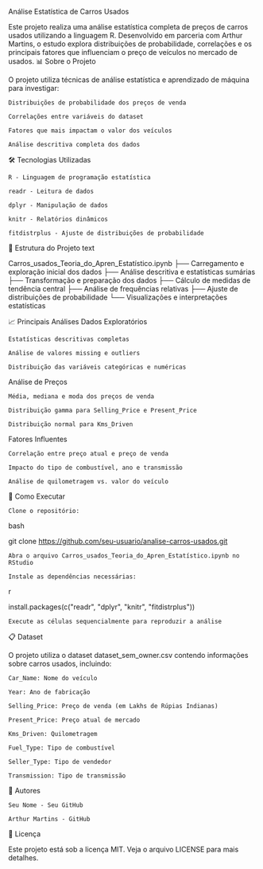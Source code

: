 Análise Estatística de Carros Usados

Este projeto realiza uma análise estatística completa de preços de carros usados utilizando a linguagem R. Desenvolvido em parceria com Arthur Martins, o estudo explora distribuições de probabilidade, correlações e os principais fatores que influenciam o preço de veículos no mercado de usados.
📊 Sobre o Projeto

O projeto utiliza técnicas de análise estatística e aprendizado de máquina para investigar:

    Distribuições de probabilidade dos preços de venda

    Correlações entre variáveis do dataset

    Fatores que mais impactam o valor dos veículos

    Análise descritiva completa dos dados

🛠 Tecnologias Utilizadas

    R - Linguagem de programação estatística

    readr - Leitura de dados

    dplyr - Manipulação de dados

    knitr - Relatórios dinâmicos

    fitdistrplus - Ajuste de distribuições de probabilidade

📁 Estrutura do Projeto
text

Carros_usados_Teoria_do_Apren_Estatístico.ipynb
├── Carregamento e exploração inicial dos dados
├── Análise descritiva e estatísticas sumárias
├── Transformação e preparação dos dados
├── Cálculo de medidas de tendência central
├── Análise de frequências relativas
├── Ajuste de distribuições de probabilidade
└── Visualizações e interpretações estatísticas

📈 Principais Análises
Dados Exploratórios

    Estatísticas descritivas completas

    Análise de valores missing e outliers

    Distribuição das variáveis categóricas e numéricas

Análise de Preços

    Média, mediana e moda dos preços de venda

    Distribuição gamma para Selling_Price e Present_Price

    Distribuição normal para Kms_Driven

Fatores Influentes

    Correlação entre preço atual e preço de venda

    Impacto do tipo de combustível, ano e transmissão

    Análise de quilometragem vs. valor do veículo

🚀 Como Executar

    Clone o repositório:

bash

git clone https://github.com/seu-usuario/analise-carros-usados.git

    Abra o arquivo Carros_usados_Teoria_do_Apren_Estatístico.ipynb no RStudio

    Instale as dependências necessárias:

r

install.packages(c("readr", "dplyr", "knitr", "fitdistrplus"))

    Execute as células sequencialmente para reproduzir a análise

📋 Dataset

O projeto utiliza o dataset dataset_sem_owner.csv contendo informações sobre carros usados, incluindo:

    Car_Name: Nome do veículo

    Year: Ano de fabricação

    Selling_Price: Preço de venda (em Lakhs de Rúpias Indianas)

    Present_Price: Preço atual de mercado

    Kms_Driven: Quilometragem

    Fuel_Type: Tipo de combustível

    Seller_Type: Tipo de vendedor

    Transmission: Tipo de transmissão

👥 Autores

    Seu Nome - Seu GitHub

    Arthur Martins - GitHub

📄 Licença

Este projeto está sob a licença MIT. Veja o arquivo LICENSE para mais detalhes.
